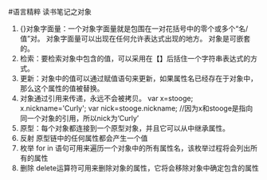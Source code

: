 #语言精粹 读书笔记之对象

1. {}对象字面量：一个对象字面量就是包围在一对花括号中的零个或多个“名/值”对。
    对象字面量可以出现在任何允许表达式出现的地方。
    对象是可嵌套的。
2. 检索：要检索对象中包含的值，可以采用在【】后括住一个字符串表达式的方式。
3. 更新：对象中的值可以通过赋值语句来更新，如果属性名已经存在于对象中，那么这个属性的值被替换。
4. 对象通过引用来传递，永远不会被拷贝。
    var x=stooge;
    x.nickname='Curly';
    var nick=stooge.nickname;
    //因为x和stooge是指向同一个对象的引用，所以nick为‘Curly’
5. 原型：每个对象都连接到一个原型对象，并且它可以从中继承属性。
6. 反射 原型链中的任何属性都会产生一个值
7. 枚举
    for in 语句可用来遍历一个对象中的所有属性名，该枚举过程将会列出所有的属性
8. 删除 delete运算符可用来删除对象的属性，它将会移除对象中确定包含的属性
